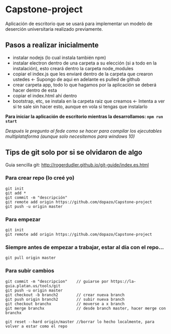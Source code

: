 # Capstone-project
Aplicación de escritorio que se usará para implementar un modelo de deserción universitaria realizado previamente.
## Pasos a realizar inicialmente
- instalar nodejs (lo cual instala también npm)
- instalar electron dentro de una carpeta a su elección (si a todo en la instalación), esto creará dentro la carpeta node_modules
- copiar el index.js que les enviaré dentro de la carpeta que crearon ustedes <- Supongo de aqui en adelante es pulled de github
- crear carpeta app, todo lo que hagamos por la aplicación se deberá hacer dentro de esta
- copiar el index.html ahí dentro
- bootstrap, etc, se instala en la carpeta raiz que creamos <- Intenta a ver si te sale sin hacer esto, aunque en vola si tengas que instalarlo

**Para iniciar la aplicación de escritorio mientras la desarrollamos: `npm run start`**

*Después le pregunto al fede como se hacer para compilar los ejecutables multiplataforma (aunque solo necesitemos para windows 10)*

## Tips de git solo por si se olvidaron de algo

Guia sencilla git:
http://rogerdudler.github.io/git-guide/index.es.html

### Para crear repo (lo creé yo)
```
git init
git add *
git commit -m "descripción"
git remote add origin https://github.com/dopazo/Capstone-project
git push -u origin master
```
### Para empezar
```
git init
git remote add origin https://github.com/dopazo/Capstone-project
```
### Siempre antes de empezar a trabajar, estar al día con el repo...
```git pull origin master```

### Para subir cambios
```git add *
git commit -m "descripcion"    // guiarse por https://la-guia.platan.us/tools/git
git push -u origin master
git checkout -b branch2        // crear nueva branch
git push origin branch2        // subir nueva branch
git checkout branchx           // moverse a x branch
git merge branchx              // desde branch master, hacer merge con branchx

git reset --hard origin/master //borrar lo hecho localmente, para volver a estar como el repo
```
